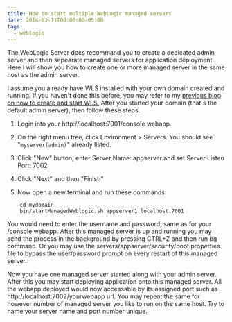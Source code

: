 ```yaml
---
title: How to start multiple WebLogic managed servers
date: 2014-03-11T00:00:00-05:00
tags:
  - weblogic
---
```

The WebLogic Server docs recommand you to create a dedicated admin server and then sepearate managed servers for application deployment. Here I will show you how to create one or more managed server in the same host as the admin server.

I assume you already have WLS installed with your own domain created and running. If you haven't done this before, you may refer to my [previous blog on how to create and start WLS.](https://zemian.github.io/2014/01/getting-started-with-weblogic-server.html) After you started your domain (that's the default admin server), then follow these steps.

1. Login into your http://localhost:7001/console webapp.

2. On the right menu tree, click Environment > Servers. You should see "`myserver(admin)`" already listed.

3. Click "New" button, enter Server Name: appserver and set Server Listen Port: 7002

4. Click "Next" and then "Finish"

5. Now open a new terminal and run these commands: 
```
    cd mydomain
    bin/startManagedWeblogic.sh appserver1 localhost:7001
```

You would need to enter the username and password, same as for your /console webapp. After this managed server is up and running you may send the process in the background by pressing CTRL+Z and then run bg command. Or you may use the servers/appserver/security/boot.properties file to bypass the user/password prompt on every restart of this managed server.

Now you have one managed server started along with your admin server. After this you may start deploying application onto this managed server. All the webapp deployed would now accessable by its assigned port such as http://localhost:7002/yourwebapp url. You may repeat the same for however number of managed server you like to run on the same host. Try to name your server name and port number unique.
